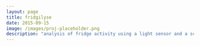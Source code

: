 ```yaml
---
layout: page
title: fridgilyse
date: 2015-09-15
image: /images/proj-placeholder.png
description: "analysis of fridge activity using a light sensor and a scale"
---
```


